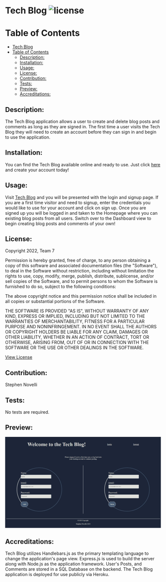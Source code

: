 # Tech Blog ![license](https://img.shields.io/badge/license-MIT-blue)
  
  # Table of Contents

- [Tech Blog ](#tech-blog-)
- [Table of Contents](#table-of-contents)
  - [Description:](#description)
  - [Installation:](#installation)
  - [Usage:](#usage)
  - [License:](#license)
  - [Contribution:](#contribution)
  - [Tests:](#tests)
  - [Preview:](#preview)
  - [Accreditations:](#accreditations)

   
## Description:
The Tech Blog application allows a user to create and delete blog posts and comments as long as they are signed in. The first time a user visits the Tech Blog they will need to create an account before they can sign in and begin to use the application.  
    
## Installation:
You can find the Tech Blog available online and ready to use. Just click [here](https://polar-eyrie-56885.herokuapp.com/) and create your account today!
    
## Usage:
Visit [Tech Blog](https://polar-eyrie-56885.herokuapp.com/) and you will be presented with the login and signup page. If you are a first time visitor and need to signup, enter the credentials you would like to use for your account and click on sign up. Once you are signed up you will be logged in and taken to the Homepage where you can existing blog posts from all users. Switch over to the Dashboard view to begin creating blog posts and comments of your own!

## License:
Copyright 2022, Team 7

Permission is hereby granted, free of charge, to any person obtaining a copy of this software and associated documentation files (the "Software"), to deal in the Software without restriction, including without limitation the rights to use, copy, modify, merge, publish, distribute, sublicense, and/or sell copies of the Software, and to permit persons to whom the Software is furnished to do so, subject to the following conditions:

The above copyright notice and this permission notice shall be included in all copies or substantial portions of the Software.

THE SOFTWARE IS PROVIDED "AS IS", WITHOUT WARRANTY OF ANY KIND, EXPRESS OR IMPLIED, INCLUDING BUT NOT LIMITED TO THE WARRANTIES OF MERCHANTABILITY, FITNESS FOR A PARTICULAR PURPOSE AND NONINFRINGEMENT. IN NO EVENT SHALL THE AUTHORS OR COPYRIGHT HOLDERS BE LIABLE FOR ANY CLAIM, DAMAGES OR OTHER LIABILITY, WHETHER IN AN ACTION OF CONTRACT, TORT OR OTHERWISE, ARISING FROM, OUT OF OR IN CONNECTION WITH THE SOFTWARE OR THE USE OR OTHER DEALINGS IN THE SOFTWARE.

[View License](https://www.mit.edu/~amini/LICENSE.md) 
    
## Contribution:
Stephen Novelli
    
## Tests:
No tests are required.
    
## Preview:
![Preview](./public/images/screenshot.jpg)

## Accreditations:
  Tech Blog utilizes Handlebars.js as the primary templating language to change the application's page view. Express.js is used to build the server along with Node.js as the application framework. User's Posts, and Comments are stored in a SQL Database on the backend. The Tech Blog application is deployed for use publicly via Heroku.